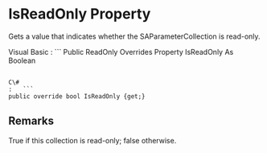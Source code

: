 <!-- loio3c1d0a886c5f10149792fad7fa7d4000 -->

# IsReadOnly Property

Gets a value that indicates whether the SAParameterCollection is read-only.



Visual Basic
:   ```
Public ReadOnly Overrides Property IsReadOnly As Boolean
```

C\#
:   ```
public override bool IsReadOnly {get;}
```



## Remarks

True if this collection is read-only; false otherwise.

